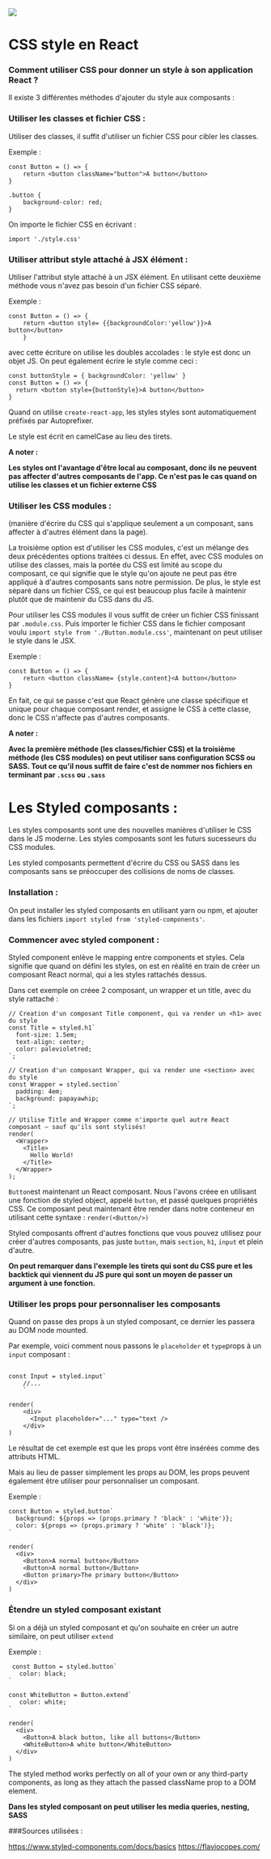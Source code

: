 ![](https://s3.amazonaws.com/ckl-website-static/wp-content/uploads/2017/07/Banner_css-1280x680.png)

# CSS style en React

### Comment utiliser CSS pour donner un style à son application React ?

Il existe 3 différentes méthodes d'ajouter du style aux composants :


### Utiliser les classes et fichier CSS :
Utiliser des classes, il suffit d'utiliser un fichier CSS pour cibler les classes.

Exemple :

```
const Button = () => {
	return <button className="button">A button</button>
}

```

```
.button {
	background-color: red;
}

```

On importe le fichier CSS en écrivant :

```
import './style.css'
```


### Utiliser attribut style attaché à JSX élément :

Utiliser l'attribut style attaché à un JSX élément. En utilisant cette deuxième méthode vous n'avez pas besoin d'un fichier CSS séparé.

Exemple :

```
const Button = () => {
	return <button style= {{backgroundColor:'yellow'}}>A button</button>
	}
```
avec cette écriture on utilise les doubles accolades : le style est donc un objet JS.
On peut également écrire le style comme ceci :

```
const buttonStyle = { backgroundColor: 'yellow' }
const Button = () => {
  return <button style={buttonStyle}>A button</button>
} 
```

Quand on utilise ```create-react-app```, les styles styles sont automatiquement préfixés par Autoprefixer.

Le style est écrit en camelCase au lieu des tirets.

**A noter :**

**Les styles ont l'avantage d'être local au composant, donc ils ne peuvent pas affecter d'autres composants de l'app. Ce n'est pas le cas quand on utilise les classes et un fichier externe CSS**

### Utiliser les CSS modules :

(manière d'écrire du CSS qui s'applique seulement a un composant, sans affecter à d'autres élément dans la page).

La troisième option est d'utiliser les CSS modules, c'est un mélange des deux précédentes options traitées ci dessus. En effet, avec CSS modules on utilise des classes, mais la portée du CSS est limité au scope du composant, ce qui signifie que le style qu'on ajoute ne peut pas être appliqué à d'autres composants sans notre permission. De plus, le style est séparé dans un fichier CSS, ce qui est beaucoup plus facile à maintenir plutôt que de maintenir du CSS dans du JS.


Pour utiliser les CSS modules il vous suffit de créer un fichier CSS finissant par ```.module.css```. Puis importer le fichier CSS dans le fichier composant voulu ```import style from './Button.module.css'```, maintenant on peut utiliser le style dans le JSX.

Exemple :

```
const Button = () => {
	return <button className= {style.content}<A button</button>
}
```

En fait, ce qui se passe c'est que React génère une classe spécifique et unique pour chaque composant render, et assigne le CSS à cette classe, donc le CSS n'affecte pas d'autres composants.


 **A noter :**

**Avec la première méthode (les classes/fichier CSS) et la troisième méthode (les CSS modules) on peut utiliser sans configuration SCSS ou SASS. Tout ce qu'il nous suffit de faire c'est de nommer nos fichiers en terminant par ```.scss``` ou ```.sass```**


# Les Styled composants :

Les styles composants sont une des nouvelles manières d'utiliser le CSS dans le JS moderne. Les styles composants sont les futurs sucesseurs du CSS modules.

Les styled composants permettent d'écrire du CSS ou SASS dans les composants sans se préoccuper des collisions de noms de classes.

### Installation :


On peut installer les styled composants en utilisant yarn ou npm, et ajouter dans les fichiers ```import styled from 'styled-components'```.

### Commencer avec styled component :


Styled component enlève le mapping entre components et styles. Cela signifie que quand on défini les styles, on est en réalité en train de créer un composant React normal, qui a les styles rattachés dessus.

Dans cet exemple on créee 2 composant, un wrapper et un title, avec du style rattaché :


```
// Creation d'un composant Title component, qui va render un <h1> avec du style
const Title = styled.h1`
  font-size: 1.5em;
  text-align: center;
  color: palevioletred;
`;

// Creation d'un composant Wrapper, qui va render une <section> avec du style
const Wrapper = styled.section`
  padding: 4em;
  background: papayawhip;
`;

// Utilise Title and Wrapper comme n'importe quel autre React composant – sauf qu'ils sont stylisés!
render(
  <Wrapper>
    <Title>
      Hello World!
    </Title>
  </Wrapper>
);
```

```Button```est maintenant un React composant. Nous l'avons créee en utilisant une fonction de styled object, appelé ```button```, et passé quelques propriétés CSS. Ce composant peut maintenant être render dans notre conteneur en utilisant cette syntaxe : ```render(<Button/>)```

Styled composants offrent d'autres fonctions que vous pouvez utilisez pour créer d'autres composants, pas juste ```button```, mais ```section```, ```h1```, ```input``` et plein d'autre.


**On peut remarquer dans l'exemple les tirets qui sont du CSS pure et les backtick qui viennent du JS pure qui sont un moyen de passer un argument à une fonction.**

### Utiliser les props pour personnaliser les composants


Quand on passe des props à un styled composant, ce dernier les passera au DOM node mounted.

Par exemple, voici comment nous passons le ```placeholder``` et ```type```props à un ```input``` composant :

```

const Input = styled.input`
	//...
	`

render(
	<div>
	  <Input placeholder="..." type="text />
	</div>
)

```

Le résultat de cet exemple est que les props vont être insérées comme des attributs HTML.

Mais au lieu de passer simplement les props au DOM, les props peuvent également être utiliser pour personnaliser un composant.

Exemple :

```
const Button = styled.button`
  background: ${props => (props.primary ? 'black' : 'white')};
  color: ${props => (props.primary ? 'white' : 'black')};
`

render(
  <div>
    <Button>A normal button</Button>
    <Button>A normal button</Button>
    <Button primary>The primary button</Button>
  </div>
) 

```

### Étendre un styled composant existant

Si on a déjà un styled composant et qu'on souhaite en créer un autre similaire, on peut utiliser ```extend```

Exemple :

```
 const Button = styled.button`
   color: black;
`

const WhiteButton = Button.extend`
   color: white;
`

render(
  <div>
    <Button>A black button, like all buttons</Button>
    <WhiteButton>A white button</WhiteButton>
  </div>
)

```
The styled method works perfectly on all of your own or any third-party components, as long as they attach the passed className prop to a DOM element.

**Dans les styled composant on peut utiliser les media queries, nesting, SASS**

###Sources utilisées :

 <https://www.styled-components.com/docs/basics>
 <https://flaviocopes.com/>
